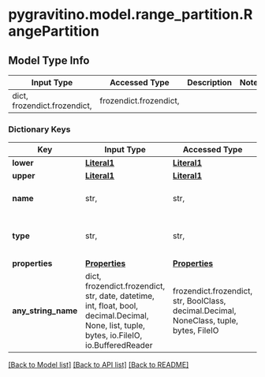 # pygravitino.model.range_partition.RangePartition

## Model Type Info
Input Type | Accessed Type | Description | Notes
------------ | ------------- | ------------- | -------------
dict, frozendict.frozendict,  | frozendict.frozendict,  |  | 

### Dictionary Keys
Key | Input Type | Accessed Type | Description | Notes
------------ | ------------- | ------------- | ------------- | -------------
**lower** | [**Literal1**](Literal1.md) | [**Literal1**](Literal1.md) |  | 
**upper** | [**Literal1**](Literal1.md) | [**Literal1**](Literal1.md) |  | 
**name** | str,  | str,  | The name of the partition | 
**type** | str,  | str,  |  | must be one of ["range", ] 
**properties** | [**Properties**](Properties.md) | [**Properties**](Properties.md) |  | [optional] 
**any_string_name** | dict, frozendict.frozendict, str, date, datetime, int, float, bool, decimal.Decimal, None, list, tuple, bytes, io.FileIO, io.BufferedReader | frozendict.frozendict, str, BoolClass, decimal.Decimal, NoneClass, tuple, bytes, FileIO | any string name can be used but the value must be the correct type | [optional]

[[Back to Model list]](../../README.md#documentation-for-models) [[Back to API list]](../../README.md#documentation-for-api-endpoints) [[Back to README]](../../README.md)

